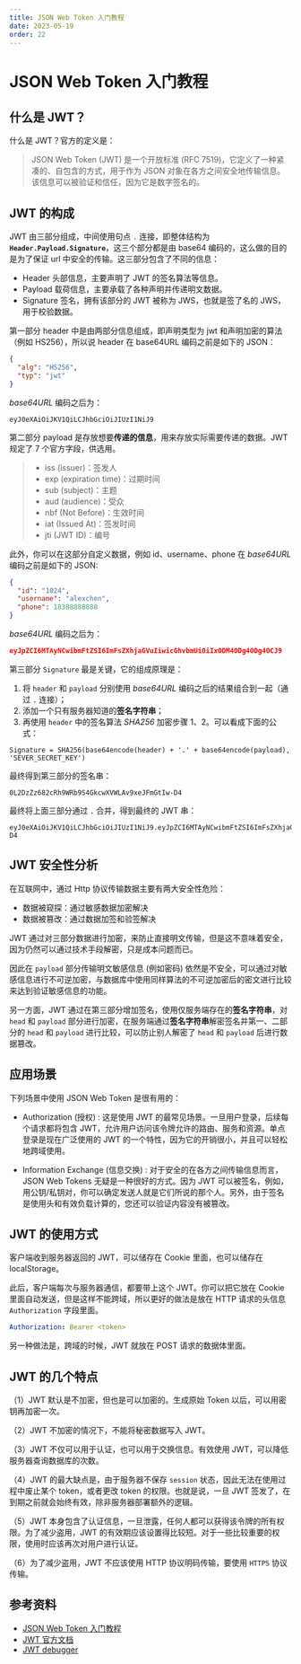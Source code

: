 ```yaml
---
title: JSON Web Token 入门教程
date: 2023-05-19
order: 22
---
```


# JSON Web Token 入门教程

## 什么是 JWT？

什么是 JWT？官方的定义是：

> JSON Web Token (JWT) 是一个开放标准 (RFC 7519)，它定义了一种紧凑的、自包含的方式，用于作为 JSON 对象在各方之间安全地传输信息。该信息可以被验证和信任，因为它是数字签名的。

## JWT 的构成

JWT 由三部分组成，中间使用句点 `.` 连接，即整体结构为 **`Header.Payload.Signature`**，这三个部分都是由 base64 编码的，这么做的目的是为了保证 url 中安全的传输。这三部分包含了不同的信息：

- Header 头部信息，主要声明了 JWT 的签名算法等信息。
- Payload 载荷信息，主要承载了各种声明并传递明文数据。
- Signature 签名，拥有该部分的 JWT 被称为 JWS，也就是签了名的 JWS，用于校验数据。

第一部分 header 中是由两部分信息组成，即声明类型为 jwt 和声明加密的算法（例如 HS256），所以说 header 在 base64URL 编码之前是如下的 JSON：

```json
{
  "alg": "HS256",
  "typ": "jwt"
}
```

*base64URL* 编码之后为：

```
eyJ0eXAiOiJKV1QiLCJhbGciOiJIUzI1NiJ9
```

第二部分 payload 是存放想要**传递的信息**，用来存放实际需要传递的数据。JWT 规定了 7 个官方字段，供选用。

> - iss (issuer)：签发人
> - exp (expiration time)：过期时间
> - sub (subject)：主题
> - aud (audience)：受众
> - nbf (Not Before)：生效时间
> - iat (Issued At)：签发时间
> - jti (JWT ID)：编号


此外，你可以在这部分自定义数据，例如 id、username、phone 在 *base64URL* 编码之前是如下的 JSON:

```json
{
  "id": "1024",
  "username": "alexchen",
  "phone": 18388888888
}
```

*base64URL* 编码之后为：

```json
eyJpZCI6MTAyNCwibmFtZSI6ImFsZXhjaGVuIiwicGhvbmUiOiIxODM4ODg4ODg4OCJ9
```

第三部分 `Signature` 最是关键，它的组成原理是：
  1. 将 `header` 和 `payload` 分别使用 *base64URL* 编码之后的结果组合到一起（通过 `.` 连接）；
  2. 添加一个只有服务器知道的**签名字符串**；
  3. 再使用 `header` 中的签名算法 *SHA256* 加密步骤 1、2。可以看成下面的公式：

```
Signature = SHA256(base64encode(header) + '.' + base64encode(payload), 'SEVER_SECRET_KEY')
```

最终得到第三部分的签名串：

```
0L2DzZz682cRh9WRb9S4GkcwXVWLAv9xeJFmGtIw-D4
```

最终将上面三部分通过 `.` 合并，得到最终的 JWT 串：

```
eyJ0eXAiOiJKV1QiLCJhbGciOiJIUzI1NiJ9.eyJpZCI6MTAyNCwibmFtZSI6ImFsZXhjaGVuIiwicGhvbmUiOiIxODM4ODg4ODg4OCJ9.0L2DzZz682cRh9WRb9S4GkcwXVWLAv9xeJFmGtIw-D4
```

## JWT 安全性分析

在互联网中，通过 Http 协议传输数据主要有两大安全性危险：

- 数据被窥探：通过敏感数据加密解决
- 数据被篡改：通过数据加签和验签解决

JWT 通过对三部分数据进行加密，来防止直接明文传输，但是这不意味着安全，因为仍然可以通过技术手段解密，只是成本问题而已。

因此在 `payload` 部分传输明文敏感信息 (例如密码) 依然是不安全，可以通过对敏感信息进行不可逆加密，与数据库中使用同样算法的不可逆加密后的密文进行比较来达到验证敏感信息的功能。

另一方面，JWT 通过在第三部分增加签名，使用仅服务端存在的**签名字符串**，对 `head` 和 `payload` 部分进行加密，在服务端通过**签名字符串**解密签名并第一、二部分的 `head` 和 `payload` 进行比较，可以防止别人解密了 `head` 和 `payload` 后进行数据篡改。

## 应用场景

下列场景中使用 JSON Web Token 是很有用的：

- Authorization (授权) : 这是使用 JWT 的最常见场景。一旦用户登录，后续每个请求都将包含 JWT，允许用户访问该令牌允许的路由、服务和资源。单点登录是现在广泛使用的 JWT 的一个特性，因为它的开销很小，并且可以轻松地跨域使用。

- Information Exchange (信息交换) : 对于安全的在各方之间传输信息而言，JSON Web Tokens 无疑是一种很好的方式。因为 JWT 可以被签名，例如，用公钥/私钥对，你可以确定发送人就是它们所说的那个人。另外，由于签名是使用头和有效负载计算的，您还可以验证内容没有被篡改。

## JWT 的使用方式

客户端收到服务器返回的 JWT，可以储存在 Cookie 里面，也可以储存在 localStorage。

此后，客户端每次与服务器通信，都要带上这个 JWT。你可以把它放在 Cookie 里面自动发送，但是这样不能跨域，所以更好的做法是放在 HTTP 请求的头信息 `Authorization` 字段里面。

```yaml
Authorization: Bearer <token>
```

另一种做法是，跨域的时候，JWT 就放在 POST 请求的数据体里面。

## JWT 的几个特点

（1）JWT 默认是不加密，但也是可以加密的。生成原始 Token 以后，可以用密钥再加密一次。

（2）JWT 不加密的情况下，不能将秘密数据写入 JWT。

（3）JWT 不仅可以用于认证，也可以用于交换信息。有效使用 JWT，可以降低服务器查询数据库的次数。

（4）JWT 的最大缺点是，由于服务器不保存 `session` 状态，因此无法在使用过程中废止某个 token，或者更改 token 的权限。也就是说，一旦 JWT 签发了，在到期之前就会始终有效，除非服务器部署额外的逻辑。

（5）JWT 本身包含了认证信息，一旦泄露，任何人都可以获得该令牌的所有权限。为了减少盗用，JWT 的有效期应该设置得比较短。对于一些比较重要的权限，使用时应该再次对用户进行认证。

（6）为了减少盗用，JWT 不应该使用 HTTP 协议明码传输，要使用 `HTTPS` 协议传输。

## 参考资料

- [JSON Web Token 入门教程](http://www.ruanyifeng.com/blog/2018/07/json_web_token-tutorial.html)
- [JWT 官方文档](https://jwt.io/)
- [JWT debugger](https://jwt.io/#debugger-io)
